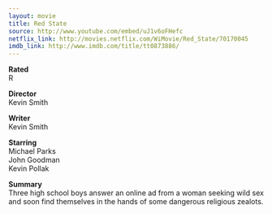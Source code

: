 ```yaml
---
layout: movie
title: Red State
source: http://www.youtube.com/embed/uJ1v6oFHefc
netflix_link: http://movies.netflix.com/WiMovie/Red_State/70170045
imdb_link: http://www.imdb.com/title/tt0873886/
---
```


__Rated__<br /><span class="rated ts">R</span>

__Director__<br />Kevin Smith

__Writer__<br />Kevin Smith

__Starring__<br />Michael Parks<br />John Goodman<br />Kevin Pollak

__Summary__<br />Three high school boys answer an online ad from a woman seeking wild sex and soon find themselves in the hands of some dangerous religious zealots.